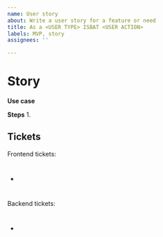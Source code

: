 ```yaml
---
name: User story
about: Write a user story for a feature or need
title: As a <USER TYPE> ISBAT <USER ACTION>
labels: MVP, story
assignees: ''

---
```


# Story

**Use case**
<!-- Describe how the need this ticket is trying to address -->


**Steps**
1. 

## Tickets

Frontend tickets:
- #

Backend tickets:
- #
